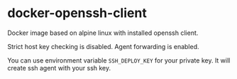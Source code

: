 # docker-openssh-client

Docker image based on alpine linux with installed openssh client.

Strict host key checking is disabled.
Agent forwarding is enabled.

You can use environment variable `SSH_DEPLOY_KEY` for your private key. It will create ssh agent with your ssh key.
